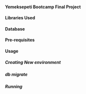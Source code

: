 #### Yemeksepeti Bootcamp Final Project


#### Libraries Used

#### Database 

#### Pre-requisites

#### Usage

##### Creating New environment

##### db migrate

##### Running